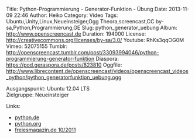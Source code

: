 Title: Python-Programmierung - Generator-Funktion - Übung
Date: 2013-11-09 22:46
Author: Heiko
Category: Video
Tags: Ubuntu,Unity,Linux,Neueinsteiger,Ogg Theora,screencast,CC by-sa,Python,Programmierung,GE
Slug: python_generator_uebung
Album: http://www.openscreencast.de
Duration: 194000
License: http://creativecommons.org/licenses/by-sa/3.0/
Youtube: RhKs3qqOG0M
Vimeo: 52075155
Tumblr: http://openscreencast.tumblr.com/post/33093994046/python-programmierung-generator-funktion
Diaspora: https://pod.geraspora.de/posts/823810
Oggfile: http://www.librecontent.de/openscreencast/videos/openscreencast_videos_python/python_generatorfunktion_uebung.ogg

Ausgangspunkt: Ubuntu 12.04 LTS  
Zielgruppe: Neueinsteiger  

Links:

  * [python.de](http://www.python.de "Link zu Python.de" )
  * [python.org](http://www.python.org "Link zu Python.org" )
  * [freiesmagazin.de 10/2011](http://www.freiesmagazin.de/freiesMagazin-2011-10 "Link zu freiesmagazin.de" )

